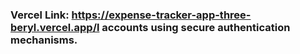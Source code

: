 ### Vercel Link: https://expense-tracker-app-three-beryl.vercel.app/l accounts using secure authentication mechanisms.
